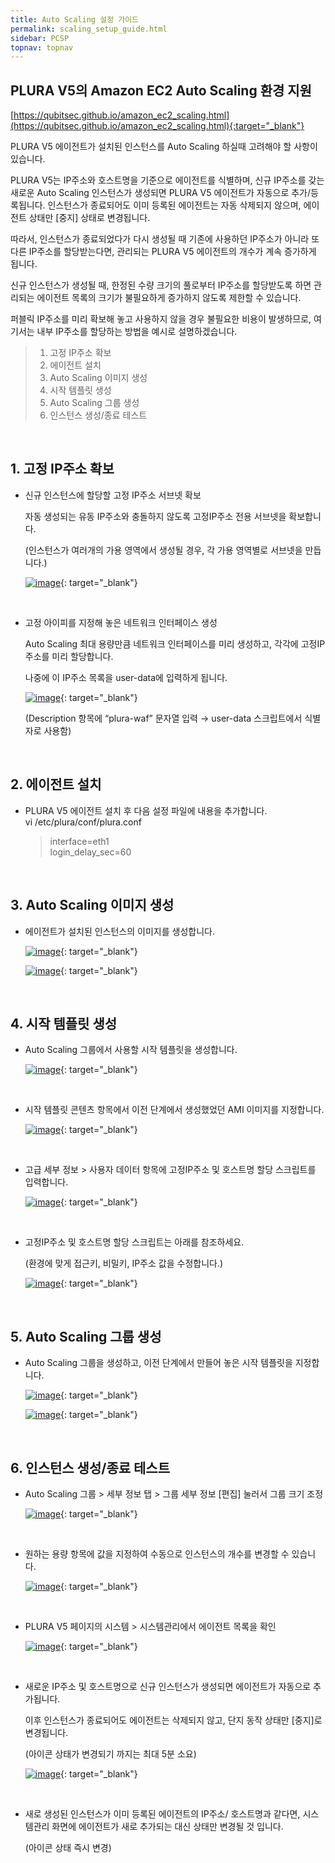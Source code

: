 ```yaml
---
title: Auto Scaling 설정 가이드
permalink: scaling_setup_guide.html
sidebar: PCSP
topnav: topnav
---
```



## PLURA V5의 Amazon EC2 Auto Scaling 환경 지원

[https://qubitsec.github.io/amazon_ec2_scaling.html](https://qubitsec.github.io/amazon_ec2_scaling.html){:target="_blank"}

PLURA V5 에이전트가 설치된 인스턴스를 Auto Scaling 하실때 고려해야 할 사항이 있습니다.

PLURA V5는 IP주소와 호스트명을 기준으로 에이전트를 식별하며, 신규 IP주소를 갖는 새로운 Auto Scaling 인스턴스가 생성되면 PLURA V5 에이전트가 자동으로 추가/등록됩니다. 인스턴스가 종료되어도 이미 등록된 에이전트는 자동 삭제되지 않으며, 에이전트 상태만 [중지] 상태로 변경됩니다.

따라서, 인스턴스가 종료되었다가 다시 생성될 때 기존에 사용하던 IP주소가 아니라 또 다른 IP주소를 할당받는다면, 관리되는 PLURA V5 에이전트의 개수가 계속 증가하게 됩니다.

신규 인스턴스가 생성될 때, 한정된 수량 크기의 풀로부터 IP주소를 할당받도록 하면 관리되는 에이전트 목록의 크기가 불필요하게 증가하지 않도록 제한할 수 있습니다.

퍼블릭 IP주소를 미리 확보해 놓고 사용하지 않을 경우 불필요한 비용이 발생하므로, 여기서는 내부 IP주소를 할당하는 방법을 예시로 설명하겠습니다.

> 1.  고정 IP주소 확보
> 2.  에이전트 설치
> 3.  Auto Scaling 이미지 생성
> 4.  시작 템플릿 생성
> 5.  Auto Scaling 그룹 생성
> 6.  인스턴스 생성/종료 테스트

<br />

## 1. 고정 IP주소 확보

-   신규 인스턴스에 할당할 고정 IP주소 서브넷 확보  

    자동 생성되는 유동 IP주소와 충돌하지 않도록 고정IP주소 전용 서브넷을 확보합니다.  

    (인스턴스가 여러개의 가용 영역에서 생성될 경우, 각 가용 영역별로 서브넷을 만듭니다.)  

    [![image](/docs/images/Public_Cloud/autoscaling_setup/01.png)](/docs/images/Public_Cloud/autoscaling_setup/01.png){: target="_blank"}

<br />

-   고정 아이피를 지정해 놓은 네트워크 인터페이스 생성  

    Auto Scaling 최대 용량만큼 네트워크 인터페이스를 미리 생성하고, 각각에 고정IP주소를 미리 할당합니다.

    나중에 이 IP주소 목록을 user-data에 입력하게 됩니다.  

    [![image](/docs/images/Public_Cloud/autoscaling_setup/02.png)](/docs/images/Public_Cloud/autoscaling_setup/02.png){: target="_blank"}

    (Description 항목에 “plura-waf” 문자열 입력 → user-data 스크립트에서 식별자로 사용함)

<br />

## 2. 에이전트 설치

-   PLURA V5 에이전트 설치 후 다음 설정 파일에 내용을 추가합니다.  
    vi /etc/plura/conf/plura.conf
    
    > interface=eth1  
    > login_delay_sec=60
    

<br />

## 3. Auto Scaling 이미지 생성

-   에이전트가 설치된 인스턴스의 이미지를 생성합니다.  

    [![image](/docs/images/Public_Cloud/autoscaling_setup/03.png)](/docs/images/Public_Cloud/autoscaling_setup/03.png){: target="_blank"}

    [![image](/docs/images/Public_Cloud/autoscaling_setup/04.png)](/docs/images/Public_Cloud/autoscaling_setup/04.png){: target="_blank"}

<br />

## 4. 시작 템플릿 생성

-   Auto Scaling 그룹에서 사용할 시작 템플릿을 생성합니다.  

    [![image](/docs/images/Public_Cloud/autoscaling_setup/05.png)](/docs/images/Public_Cloud/autoscaling_setup/05.png){: target="_blank"}

<br />

-   시작 템플릿 콘텐츠 항목에서 이전 단계에서 생성했었던 AMI 이미지를 지정합니다.  

    [![image](/docs/images/Public_Cloud/autoscaling_setup/06.png)](/docs/images/Public_Cloud/autoscaling_setup/06.png){: target="_blank"}

<br />

-   고급 세부 정보 > 사용자 데이터 항목에 고정IP주소 및 호스트명 할당 스크립트를 입력합니다.  

    [![image](/docs/images/Public_Cloud/autoscaling_setup/07.png)](/docs/images/Public_Cloud/autoscaling_setup/07.png){: target="_blank"}

<br />

-   고정IP주소 및 호스트명 할당 스크립트는 아래를 참조하세요.  

    (환경에 맞게 접근키, 비밀키, IP주소 값을 수정합니다.)  

    [![image](/docs/images/Public_Cloud/autoscaling_setup/08.png)](/docs/images/Public_Cloud/autoscaling_setup/08.png){: target="_blank"}

<br />

## 5. Auto Scaling 그룹 생성

-   Auto Scaling 그룹을 생성하고, 이전 단계에서 만들어 놓은 시작 템플릿을 지정합니다.  

    [![image](/docs/images/Public_Cloud/autoscaling_setup/09.png)](/docs/images/Public_Cloud/autoscaling_setup/09.png){: target="_blank"}

    [![image](/docs/images/Public_Cloud/autoscaling_setup/10.png)](/docs/images/Public_Cloud/autoscaling_setup/10.png){: target="_blank"}

<br />

## 6. 인스턴스 생성/종료 테스트

-   Auto Scaling 그룹 > 세부 정보 탭 > 그룹 세부 정보 [편집] 눌러서 그룹 크기 조정  

    [![image](/docs/images/Public_Cloud/autoscaling_setup/11.png)](/docs/images/Public_Cloud/autoscaling_setup/11.png){: target="_blank"}

<br />

-   원하는 용량 항목에 값을 지정하여 수동으로 인스턴스의 개수를 변경할 수 있습니다.  

    [![image](/docs/images/Public_Cloud/autoscaling_setup/12.png)](/docs/images/Public_Cloud/autoscaling_setup/12.png){: target="_blank"}

<br />

-   PLURA V5 페이지의 시스템 > 시스템관리에서 에이전트 목록을 확인  

    [![image](/docs/images/Public_Cloud/autoscaling_setup/13.png)](/docs/images/Public_Cloud/autoscaling_setup/13.png){: target="_blank"}

<br />
    
-   새로운 IP주소 및 호스트명으로 신규 인스턴스가 생성되면 에이전트가 자동으로 추가됩니다.  

    이후 인스턴스가 종료되어도 에이전트는 삭제되지 않고, 단지 동작 상태만 [중지]로 변경됩니다.  

    (아이콘 상태가 변경되기 까지는 최대 5분 소요)  

    [![image](/docs/images/Public_Cloud/autoscaling_setup/14.png)](/docs/images/Public_Cloud/autoscaling_setup/14.png){: target="_blank"}

<br />

-   새로 생성된 인스턴스가 이미 등록된 에이전트의 IP주소/ 호스트명과 같다면, 시스템관리 화면에 에이전트가 새로 추가되는 대신 상태만 변경될 것 입니다.  

    (아이콘 상태 즉시 변경)